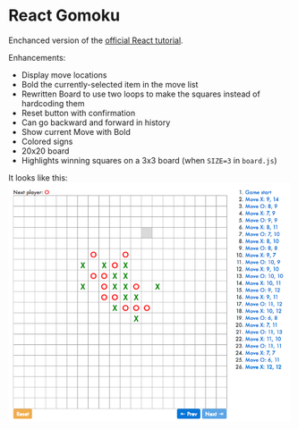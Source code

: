 # React Gomoku

Enchanced version of the [official React tutorial](https://facebook.github.io/react/tutorial/tutorial.html).

Enhancements:
- Display move locations
- Bold the currently-selected item in the move list
- Rewritten Board to use two loops to make the squares instead of hardcoding them
- Reset button with confirmation
- Can go backward and forward in history
- Show current Move with Bold
- Colored signs
- 20x20 board
- Highlights winning squares on a 3x3 board (when `SIZE=3` in `board.js`)

It looks like this:
![Screenshot](screenshot.png)
